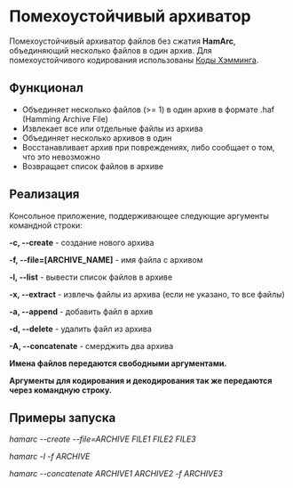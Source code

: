 # Помехоустойчивый архиватор

Помехоустойчивый архиватор файлов без сжатия **HamArc**, объединяющий несколько файлов в один архив. Для помехоустойчивого кодирования использованы [Коды Хэмминга](https://en.wikipedia.org/wiki/Hamming_code).

## Функционал

- Объединяет несколько файлов (>= 1) в один архив в формате .haf (Hamming Archive File)
- Извлекает все или отдельные файлы из архива
- Объединяет несколько архивов в один
- Восстанавливает архив при повреждениях, либо сообщает о том, что это невозможно
- Возвращает список файлов в архиве

## Реализация

Консольное приложение, поддерживающее следующие аргументы командной строки:

**-c, --create** - создание нового архива

**-f, --file=[ARCHIVE_NAME]** - имя файла с архивом

**-l, --list** - вывести список файлов в архиве

**-x, --extract** - извлечь файлы из архива (если не указано, то все файлы)

**-a, --append** - добавить файл в архив

**-d, --delete** - удалить файл из архива

**-A, --concatenate** - смерджить два архива

**Имена файлов передаются свободными аргументами.**

**Аргументы для кодирования и декодирования так же передаются через командную строку.**

## Примеры запуска

_hamarc --create --file=ARCHIVE FILE1 FILE2 FILE3_

_hamarc -l -f ARCHIVE_

_hamarc --concatenate ARCHIVE1 ARCHIVE2 -f ARCHIVE3_
